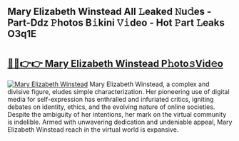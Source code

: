 ## Mary Elizabeth Winstead All 𝙻eaked 𝙽u𝚍es - Part-Ddz 𝙿hotos B𝚒kini 𝚅𝚒deo - Hot 𝙿art 𝙻eaks O3q1E

# <h2><a href="http://ld7plwo.urlbe.top/?page=Mary+Elizabeth+Winstead">🔗🔗👉👉 Mary Elizabeth Winstead P𝚑oto𝚜Vid𝚎o</a></h2>

[![Mary Elizabeth Winstead](https://i.imgur.com/eBuTRDB.gif)](http://ld7plwo.urlbe.top/?page=Mary+Elizabeth+Winstead)
Mary Elizabeth Winstead, a complex and divisive figure, eludes simple characterization. Her pioneering use of digital media for self-expression has enthralled and infuriated critics, igniting debates on identity, ethics, and the evolving nature of online societies. Despite the ambiguity of her intentions, her mark on the virtual community is indelible. Armed with unwavering dedication and undeniable appeal, Mary Elizabeth Winstead reach in the virtual world is expansive.
